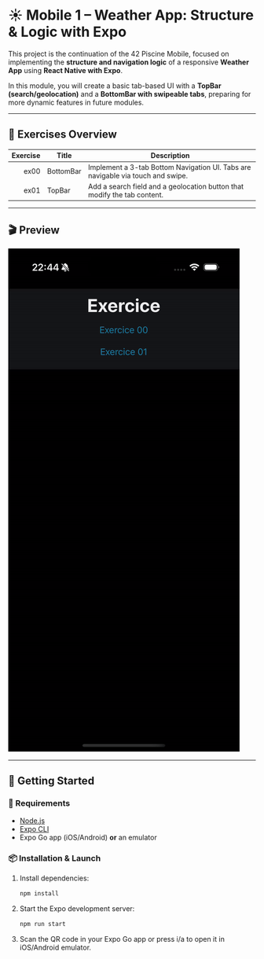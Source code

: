 # ☀️ Mobile 1 – Weather App: Structure & Logic with Expo

This project is the continuation of the 42 Piscine Mobile, focused on implementing the **structure and navigation logic** of a responsive **Weather App** using **React Native with Expo**.

In this module, you will create a basic tab-based UI with a **TopBar (search/geolocation)** and a **BottomBar with swipeable tabs**, preparing for more dynamic features in future modules.

---

## 🧩 Exercises Overview

| Exercise | Title    | Description                                                                 |
|---------:|----------|-----------------------------------------------------------------------------|
| ex00     | BottomBar | Implement a 3-tab Bottom Navigation UI. Tabs are navigable via touch and swipe. |
| ex01     | TopBar    | Add a search field and a geolocation button that modify the tab content.         |

---

## 🎬 Preview

![Weather App Preview](./docs/preview.gif)

---

## 🚀 Getting Started

### 🔧 Requirements

- [Node.js](https://nodejs.org/)
- [Expo CLI](https://docs.expo.dev/get-started/installation/)
- Expo Go app (iOS/Android) **or** an emulator

### 📦 Installation & Launch

1. Install dependencies:
   ```bash
   npm install
   ```
2. Start the Expo development server:
   ```bash
   npm run start
   ```
3. Scan the QR code in your Expo Go app or press i/a to open it in iOS/Android emulator.